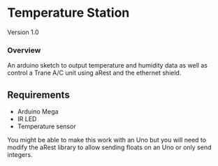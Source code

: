 # Temperature Station
Version 1.0

### Overview
An arduino sketch to output temperature and humidity data as well as control a Trane A/C unit using aRest and the ethernet shield.

## Requirements

- Arduino Mega
- IR LED
- Temperature sensor

You might be able to make this work with an Uno but you will need to modify the aRest library to allow sending floats on an Uno or only send integers.
